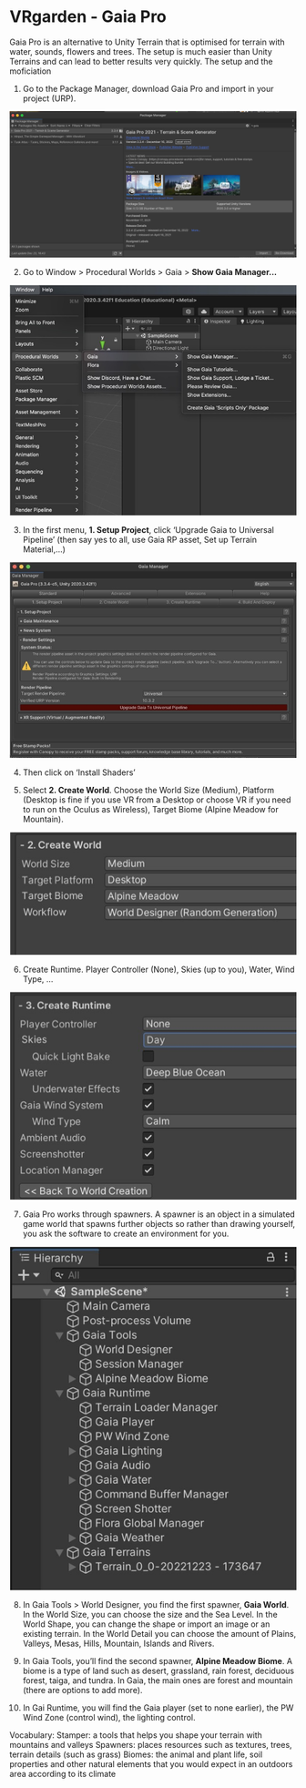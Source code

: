 # VRgarden - Gaia Pro

Gaia Pro is an alternative to Unity Terrain that is optimised for terrain with water, sounds, flowers and trees. The setup is much easier than Unity Terrains and can lead to better results very quickly. The setup and the moficiation

1. Go to the Package Manager, download Gaia Pro and import in your project (URP).

<p align="left"><img src="images/gaia01.jpg"/></p>

2. Go to Window &gt; Procedural Worlds &gt; Gaia &gt; <b>Show Gaia Manager...</b>

<p align="left"><img src="images/gaia02.jpg"/></p>

3. In the first menu, <b>1. Setup Project</b>, click ‘Upgrade Gaia to Universal Pipeline’ (then say yes to all, use Gaia RP asset, Set up Terrain Material,...)

<p align="left"><img src="images/gaia03.jpg"/></p>

4. Then click on ‘Install Shaders’

5. Select <b>2. Create World</b>. Choose the World Size (Medium), Platform (Desktop is fine if you use VR from a Desktop or choose VR if you need to run on the Oculus as Wireless), Target Biome (Alpine Meadow for Mountain).

<p align="left"><img src="images/gaia04.jpg"/></p>

6. Create Runtime. Player Controller (None), Skies (up to you), Water, Wind Type, …

<p align="left"><img src="images/gaia05.jpg"/></p>

7. Gaia Pro works through spawners. A spawner is an object in a simulated game world that spawns further objects so rather than drawing yourself, you ask the software to create an environment for you.

<p align="left"><img src="images/gaia06.jpg"/></p>

8. In Gaia Tools &gt; World Designer, you find the first spawner, <b>Gaia World</b>. In the World Size, you can choose the size and the Sea Level. In the World Shape, you can change the shape or import an image or an existing terrain. In the World Detail you can choose the amount of Plains, Valleys, Mesas, Hills, Mountain, Islands and Rivers.

9. In Gaia Tools, you’ll find the second spawner, <b>Alpine Meadow Biome</b>. A biome is a type of land such as desert, grassland, rain forest, deciduous forest, taiga, and tundra. In Gaia, the main ones are forest and mountain (there are options to add more).

10. In Gai Runtime, you will find the Gaia player (set to none earlier), the PW Wind Zone (control wind), the lighting control.

Vocabulary:
Stamper: a tools that helps you shape your terrain with mountains and valleys
Spawners: places resources such as textures, trees, terrain details (such as grass)
Biomes: the animal and plant life, soil properties and other natural elements that you would expect in an outdoors area according to its climate
